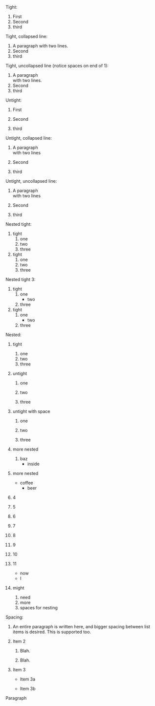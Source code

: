 Tight:

1. First
2. Second
3. third

Tight, collapsed line:

1. A paragraph with two lines.
2. Second
3. third

Tight, uncollapsed line (notice spaces on end of 1):

1. A paragraph  
   with two lines.
2. Second
3. third

Untight:

1. First

2. Second

3. third

Untight, collapsed line:

1. A paragraph  
   with two lines

2. Second

3. third

Untight, uncollapsed line:

1. A paragraph  
   with two lines

2. Second

3. third

Nested tight:

1. tight
   1. one
   2. two
   3. three
2. tight
   1. one
   2. two
   3. three

Nested tight 3:

1. tight
   1. one
      - two
   2. three
2. tight
   1. one
      - two
   2. three

Nested:

1. tight
   1. one
   2. two
   3. three
2. untight
   1. one

   2. two

   3. three
3. untight with space

   1. one

   2. two

   3. three
4. more nested
   1. baz
      - inside
5. more nested
   - coffee
     - beer

6. 4
7. 5
8. 6
9. 7
10. 8
11. 9
12. 10
13. 11
    - now
    - I
14. might
    1. need
    2. more
    3. spaces for nesting

Spacing:

1. An entire paragraph is written here, and bigger spacing between list items is desired. This is supported too.

2. Item 2

   1. Blah.

   2. Blah.

3. Item 3

   - Item 3a

   - Item 3b

Paragraph

